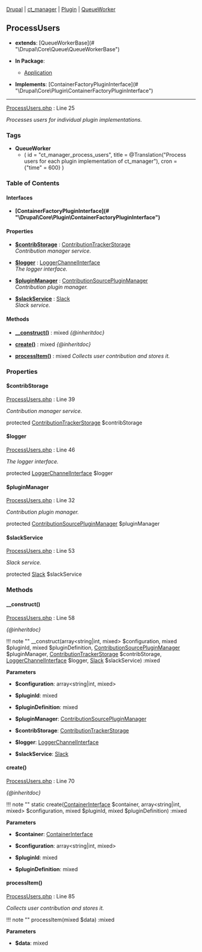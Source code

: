 
[Drupal](../namespaces/drupal.md) | [ct_manager](../namespaces/drupal-ct-manager.md) | [Plugin](../namespaces/drupal-ct-manager-plugin.md) | [QueueWorker](../namespaces/drupal-ct-manager-plugin-queueworker.md)

## ProcessUsers

- **extends**: [QueueWorkerBase](# &quot;\Drupal\Core\Queue\QueueWorkerBase&quot;)

- **In Package**:
    - [Application](../packages/Application.md)
  
- **Implements**:
    [ContainerFactoryPluginInterface](# &quot;\Drupal\Core\Plugin\ContainerFactoryPluginInterface&quot;)  

---





[ProcessUsers.php](../files/web-modules-custom-ct-manager-src-plugin-queueworker-processusers.md) : Line 25

*Processes users for individual plugin implementations.*




### Tags

- **QueueWorker**
  - (
  id = "ct_manager_process_users",
  title = @Translation("Process users for each plugin implementation of
  ct_manager"), cron = {"time" = 600}
)






### Table of Contents



#### Interfaces
- **[ContainerFactoryPluginInterface](# &quot;\Drupal\Core\Plugin\ContainerFactoryPluginInterface&quot;)**






#### Properties
- **[$contribStorage](../classes/Drupal-ct-manager-Plugin-QueueWorker-ProcessUsers.md#contribstorage)**
         : [ContributionTrackerStorage](../classes/Drupal-ct-manager-ContributionTrackerStorage.md)  
  *Contribution manager service.*

- **[$logger](../classes/Drupal-ct-manager-Plugin-QueueWorker-ProcessUsers.md#logger)**
         : [LoggerChannelInterface](# "\Drupal\Core\Logger\LoggerChannelInterface")  
  *The logger interface.*

- **[$pluginManager](../classes/Drupal-ct-manager-Plugin-QueueWorker-ProcessUsers.md#pluginmanager)**
         : [ContributionSourcePluginManager](../classes/Drupal-ct-manager-ContributionSourcePluginManager.md)  
  *Contribution plugin manager.*

- **[$slackService](../classes/Drupal-ct-manager-Plugin-QueueWorker-ProcessUsers.md#slackservice)**
         : [Slack](# "\Drupal\slack\Slack")  
  *Slack service.*


#### Methods
- **[__construct()](../classes/Drupal-ct-manager-Plugin-QueueWorker-ProcessUsers.md#__construct)**
           : mixed
  *{@inheritdoc}*

- **[create()](../classes/Drupal-ct-manager-Plugin-QueueWorker-ProcessUsers.md#create)**
           : mixed
  *{@inheritdoc}*

- **[processItem()](../classes/Drupal-ct-manager-Plugin-QueueWorker-ProcessUsers.md#processitem)**
           : mixed
  *Collects user contribution and stores it.*







### Properties

#### $contribStorage

[ProcessUsers.php](../files/web-modules-custom-ct-manager-src-plugin-queueworker-processusers.md) : Line 39

*Contribution manager service.*


protected [ContributionTrackerStorage](../classes/Drupal-ct-manager-ContributionTrackerStorage.md) $contribStorage







#### $logger

[ProcessUsers.php](../files/web-modules-custom-ct-manager-src-plugin-queueworker-processusers.md) : Line 46

*The logger interface.*


protected [LoggerChannelInterface](# "\Drupal\Core\Logger\LoggerChannelInterface") $logger







#### $pluginManager

[ProcessUsers.php](../files/web-modules-custom-ct-manager-src-plugin-queueworker-processusers.md) : Line 32

*Contribution plugin manager.*


protected [ContributionSourcePluginManager](../classes/Drupal-ct-manager-ContributionSourcePluginManager.md) $pluginManager







#### $slackService

[ProcessUsers.php](../files/web-modules-custom-ct-manager-src-plugin-queueworker-processusers.md) : Line 53

*Slack service.*


protected [Slack](# "\Drupal\slack\Slack") $slackService









### Methods

#### __construct()

[ProcessUsers.php](../files/web-modules-custom-ct-manager-src-plugin-queueworker-processusers.md) : Line 58

*{@inheritdoc}*

!!! note ""
    __construct(array&lt;string|int, mixed&gt; $configuration, mixed $pluginId, mixed $pluginDefinition, [ContributionSourcePluginManager](../classes/Drupal-ct-manager-ContributionSourcePluginManager.md) $pluginManager, [ContributionTrackerStorage](../classes/Drupal-ct-manager-ContributionTrackerStorage.md) $contribStorage, [LoggerChannelInterface](# "\Drupal\Core\Logger\LoggerChannelInterface") $logger, [Slack](# "\Drupal\slack\Slack") $slackService) :mixed




**Parameters**

- **$configuration**: array&lt;string|int, mixed&gt;
    
- **$pluginId**: mixed
    
- **$pluginDefinition**: mixed
    
- **$pluginManager**: [ContributionSourcePluginManager](../classes/Drupal-ct-manager-ContributionSourcePluginManager.md)
    
- **$contribStorage**: [ContributionTrackerStorage](../classes/Drupal-ct-manager-ContributionTrackerStorage.md)
    
- **$logger**: [LoggerChannelInterface](# "\Drupal\Core\Logger\LoggerChannelInterface")
    
- **$slackService**: [Slack](# "\Drupal\slack\Slack")
    







#### create()

[ProcessUsers.php](../files/web-modules-custom-ct-manager-src-plugin-queueworker-processusers.md) : Line 70

*{@inheritdoc}*

!!! note ""
    static create([ContainerInterface](# "\Symfony\Component\DependencyInjection\ContainerInterface") $container, array&lt;string|int, mixed&gt; $configuration, mixed $pluginId, mixed $pluginDefinition) :mixed




**Parameters**

- **$container**: [ContainerInterface](# "\Symfony\Component\DependencyInjection\ContainerInterface")
    
- **$configuration**: array&lt;string|int, mixed&gt;
    
- **$pluginId**: mixed
    
- **$pluginDefinition**: mixed
    







#### processItem()

[ProcessUsers.php](../files/web-modules-custom-ct-manager-src-plugin-queueworker-processusers.md) : Line 85

*Collects user contribution and stores it.*

!!! note ""
    processItem(mixed $data) :mixed




**Parameters**

- **$data**: mixed
    









